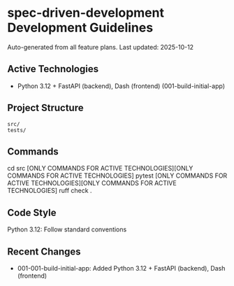 # spec-driven-development Development Guidelines

Auto-generated from all feature plans. Last updated: 2025-10-12

## Active Technologies
- Python 3.12 + FastAPI (backend), Dash (frontend) (001-build-initial-app)

## Project Structure
```
src/
tests/
```

## Commands
cd src [ONLY COMMANDS FOR ACTIVE TECHNOLOGIES][ONLY COMMANDS FOR ACTIVE TECHNOLOGIES] pytest [ONLY COMMANDS FOR ACTIVE TECHNOLOGIES][ONLY COMMANDS FOR ACTIVE TECHNOLOGIES] ruff check .

## Code Style
Python 3.12: Follow standard conventions

## Recent Changes
- 001-001-build-initial-app: Added Python 3.12 + FastAPI (backend), Dash (frontend)

<!-- MANUAL ADDITIONS START -->
<!-- MANUAL ADDITIONS END -->
